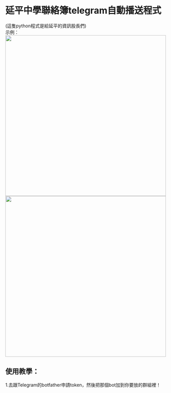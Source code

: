 # 延平中學聯絡簿telegram自動播送程式
(這隻python程式是給延平的資訊股長們)
<br>
示例：
<img src="https://github.com/chenliTW/yphshomeworkbot/raw/master/pic/run.png" height="500">
<br>
<img src="https://github.com/chenliTW/yphshomeworkbot/raw/master/pic/setup.png" width="500">
<br>
<h2>使用教學：</h2>
1.去跟Telegram的botfather申請token，然後把那個bot加到你要放的群組裡！

